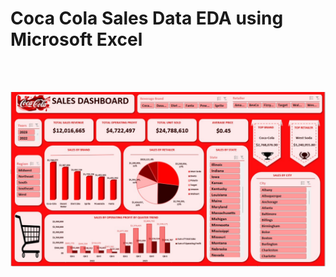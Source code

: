 # Coca Cola Sales Data EDA using Microsoft Excel
&nbsp;
  
   &nbsp;
![Coca_cola_Sales_Dashboard](CocaColashot.jpg)
